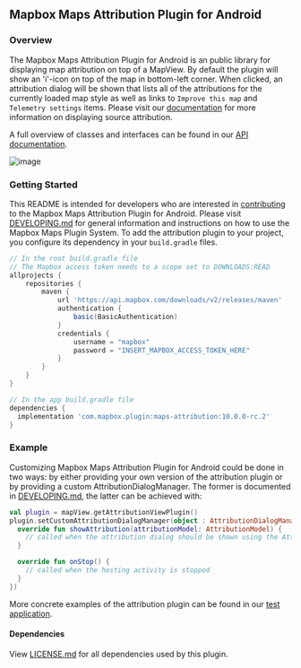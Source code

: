 ## Mapbox Maps Attribution Plugin for Android

### Overview

The Mapbox Maps Attribution Plugin for Android is an public library for displaying map attribution on top of a MapView. By default the plugin will show an 'i'-icon on top of the map in bottom-left corner. When clicked, an attribution dialog will be shown that lists all of the attributions for the currently loaded map style as well as links to `Improve this map` and `Telemetry settings` items. Please visit our [documentation](https://docs.mapbox.com/help/how-mapbox-works/attribution/) for more information on displaying source attribution.


A full overview of classes and interfaces can be found in our [API documentation](https://docs.mapbox.com/android/beta/maps/guides/).

![image](https://user-images.githubusercontent.com/2151639/94667028-8c1bf500-030e-11eb-9922-0a913c715940.gif)

### Getting Started

This README is intended for developers who are interested in [contributing](https://github.com/mapbox/mapbox-maps-android/blob/master/CONTRIBUTING.md) to the Mapbox Maps Attribution Plugin for Android. Please visit [DEVELOPING.md](https://github.com/mapbox/mapbox-maps-android/blob/master/DEVELOPING.md) for general information and instructions on how to use the Mapbox Maps Plugin System. To add the attribution plugin to your project, you configure its dependency in your `build.gradle` files.

```groovy
// In the root build.gradle file
// The Mapbox access token needs to a scope set to DOWNLOADS:READ
allprojects {
    repositories {
        maven {
            url 'https://api.mapbox.com/downloads/v2/releases/maven'
            authentication {
                basic(BasicAuthentication)
            }
            credentials {
                username = "mapbox"
                password = "INSERT_MAPBOX_ACCESS_TOKEN_HERE"
            }
        }
    }
}

// In the app build.gradle file
dependencies {
  implementation 'com.mapbox.plugin:maps-attribution:10.0.0-rc.2'
}
```

### Example

Customizing Mapbox Maps Attribution Plugin for Android could be done in two ways: by either providing your own version of the attribution plugin or by providing a custom AttributionDialogManager. The former is documented in [DEVELOPING.md](https://github.com/mapbox/mapbox-maps-android/blob/master/DEVELOPING.md), the latter can be achieved with:

```kotlin
val plugin = mapView.getAttributionViewPlugin()
plugin.setCustomAttributionDialogManager(object : AttributionDialogManager {
  override fun showAttribution(attributionModel: AttributionModel) {
    // called when the attribution dialog should be shown using the AttributionModel data
  }

  override fun onStop() {
    // called when the hosting activity is stopped
  }
})
```

More concrete examples of the attribution plugin can be found in our [test application](https://github.com/mapbox/mapbox-maps-android/tree/master/app/src/main/java/com/mapbox/maps/testapp).

#### Dependencies

View [LICENSE.md](LICENSE.md) for all dependencies used by this plugin.
